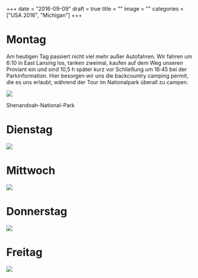 +++
date = "2016-09-09"
draft = true
title = ""
image = ""
categories = ["USA 2016", "Michigan"]
+++

# Montag

Am heutigen Tag passiert nicht viel mehr außer
Autofahren. Wir fahren um 6:10 in East Lansing
los, tanken zweimal, kaufen auf dem Weg
unseren Proviant ein und sind 10,5 h später
kurz vor Schließung um 16:45 bei der 
Parkinformation. 
Hier besorgen wir uns die backcountry camping
permit, die es uns erlaubt, während der Tour 
im Nationalpark überall zu campen. 

![](/images/2016-09-05_.jpg)

Shenandoah-National-Park

# Dienstag


![](/images/2016-09-06_.jpg)


# Mittwoch


![](/images/2016-09-07_.jpg)


# Donnerstag


![](/images/2016-09-08_.jpg)


# Freitag


![](/images/2016-09-09_.jpg)
